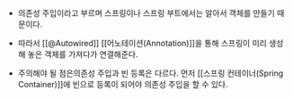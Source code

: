 - 의존성 주입이라고 부르며 스프링이나 스프링 부트에서는 알아서 객체를 만들기 때문이다.

- 따라서 [[@Autowired]] [[어노테이션(Annotation)]]을 통해 스프링이 미리 생성해 놓은 객체를 가져다가 연결해준다.

- 주의해야 될 점은의존성 주입과 빈 등록은 다르다. 먼저 [[스프링 컨테이너(Spring Container)]]에 빈으로 등록이 되어야 의존성 주입을 할 수 있다.